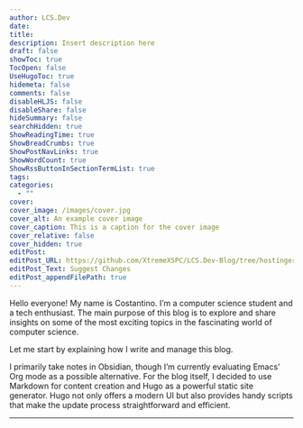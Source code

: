 ```yaml
---
author: LCS.Dev
date: 
title: 
description: Insert description here
draft: false
showToc: true
TocOpen: false
UseHugoToc: true
hidemeta: false
comments: false
disableHLJS: false
disableShare: false
hideSummary: false
searchHidden: true
ShowReadingTime: true
ShowBreadCrumbs: true
ShowPostNavLinks: true
ShowWordCount: true
ShowRssButtonInSectionTermList: true
tags: 
categories:
  - ""
cover: 
cover_image: /images/cover.jpg
cover_alt: An example cover image
cover_caption: This is a caption for the cover image
cover_relative: false
cover_hidden: true
editPost: 
editPost_URL: https://github.com/XtremeXSPC/LCS.Dev-Blog/tree/hostinger/
editPost_Text: Suggest Changes
editPost_appendFilePath: true
---
```


Hello everyone! My name is Costantino. I’m a computer science student and a tech enthusiast. The main purpose of this blog is to explore and share insights on some of the most exciting topics in the fascinating world of computer science.

Let me start by explaining how I write and manage this blog.

I primarily take notes in Obsidian, though I’m currently evaluating Emacs’ Org mode as a possible alternative. For the blog itself, I decided to use Markdown for content creation and Hugo as a powerful static site generator. Hugo not only offers a modern UI but also provides handy scripts that make the update process straightforward and efficient.

---

